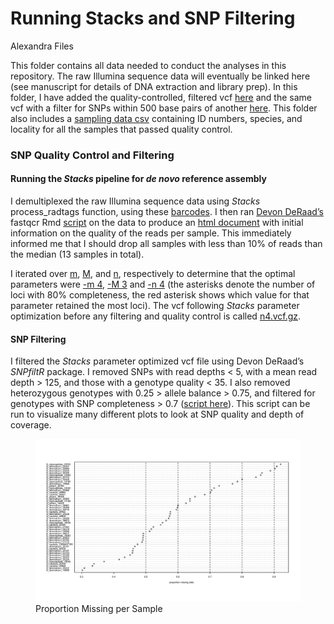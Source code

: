 Running Stacks and SNP Filtering
================
Alexandra Files

This folder contains all data needed to conduct the analyses in this
repository. The raw Illumina sequence data will eventually be linked
here (see manuscript for details of DNA extraction and library prep). In
this folder, I have added the quality-controlled, filtered vcf
[here](./Sterrhoptilus_vcf.gz) and the same vcf with a filter for SNPs
within 500 base pairs of another [here](Sterrhoptilus_vcf_thinned.gz).
This folder also includes a [sampling data
csv](./Sterrhoptilus_SamplingData.csv) containing ID numbers, species,
and locality for all the samples that passed quality control.

### SNP Quality Control and Filtering

#### Running the *Stacks* pipeline for *de novo* reference assembly

I demultiplexed the raw Illumina sequence data using *Stacks*
process_radtags function, using these
[barcodes](./Running_Stacks/Barcodes.txt). I then ran [Devon
DeRaad’s](https://github.com/DevonDeRaad) fastqcr Rmd
[script](./Running_Stacks/fastqcr.Rmd) on the data to produce an [html
document](./Running_Stacks/qc.html) with initial information on the
quality of the reads per sample. This immediately informed me that I
should drop all samples with less than 10% of reads than the median (13
samples in total).

I iterated over [m](./Running_Stacks/optimize.m.sh),
[M](./Running_Stacks/optimize.bigm.sh), and
[n](./Running_Stacks/optimize.n.sh), respectively to determine that the
optimal parameters were [-m 4](ParameterOptimizationmplot.svg), [-M
3](ParameterOptimizationBigMPlot.svg) and [-n
4](ParameterOptimizationnPlot.svg) (the asterisks denote the number of
loci with 80% completeness, the red asterisk shows which value for that
parameter retained the most loci). The vcf following *Stacks* parameter
optimization before any filtering and quality control is called
[n4.vcf.gz](./Running_Stacks/n4.vcf.gz).

#### SNP Filtering

I filtered the *Stacks* parameter optimized vcf file using Devon
DeRaad’s *SNPfiltR* package. I removed SNPs with read depths \< 5, with
a mean read depth \> 125, and those with a genotype quality \< 35. I
also removed heterozygous genotypes with 0.25 \> allele balance \> 0.75,
and filtered for genotypes with SNP completeness \> 0.7 ([script
here](./QC_and_Filtering/Sterrhoptilus_SNPfiltering.R)). This script can
be run to visualize many different plots to look at SNP quality and
depth of coverage.

<figure>
<img src="./QC_and_Filtering/ProportionMissingData_bySample.svg"
alt="Proportion Missing per Sample" />
<figcaption aria-hidden="true">Proportion Missing per
Sample</figcaption>
</figure>
